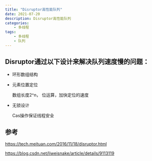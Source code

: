 ```yaml
---
title: "Disruptor高性能队列"
date: 2021-07-20
description: Disruptor高性能队列
categories:                                 
    - 多线程
tags:
    - 多线程
    - 队列
---
```



## Disruptor通过以下设计来解决队列速度慢的问题：


- 环形数组结构

- 元素位置定位

  数组长度2^n， 位运算，加快定位的速度

- 无锁设计

  Cas操作保证线程安全



## 参考
 https://tech.meituan.com/2016/11/18/disruptor.html

https://blog.csdn.net/liweisnake/article/details/9113119